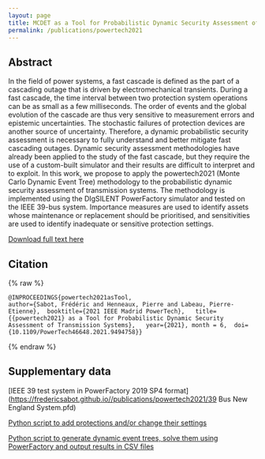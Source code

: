 ```yaml
---
layout: page
title: MCDET as a Tool for Probabilistic Dynamic Security Assessment of Transmission Systems
permalink: /publications/powertech2021
---
```


## Abstract

In the field of power systems, a fast cascade is defined as the part of a cascading outage that is driven by electromechanical transients. During a fast cascade, the time interval between two protection system operations can be as small as a few milliseconds. The order of events and the global evolution of the cascade are thus very sensitive to measurement errors and epistemic uncertainties. The stochastic failures of protection devices are another source of uncertainty. Therefore, a dynamic probabilistic security assessment is necessary to fully understand and better mitigate fast cascading outages. Dynamic security assessment methodologies have already been applied to the study of the fast cascade, but they require the use of a custom-built simulator and their results are difficult to interpret and to exploit. In this work, we propose to apply the powertech2021 (Monte Carlo Dynamic Event Tree) methodology to the probabilistic dynamic security assessment of transmission systems. The methodology is implemented using the DIgSILENT PowerFactory simulator and tested on the IEEE 39-bus system. Importance measures are used to identify assets whose maintenance or replacement should be prioritised, and sensitivities are used to identify inadequate or sensitive protection settings.

[Download full text here](https://difusion.ulb.ac.be/vufind/Record/ULB-DIPOT:oai:dipot.ulb.ac.be:2013/331914/Holdings)

## Citation

{% raw %}
```
@INPROCEEDINGS{powertech2021asTool, 
author={Sabot, Frédéric and Henneaux, Pierre and Labeau, Pierre-Etienne},  booktitle={2021 IEEE Madrid PowerTech},   title={{powertech2021} as a Tool for Probabilistic Dynamic Security Assessment of Transmission Systems},   year={2021}, month = 6,  doi={10.1109/PowerTech46648.2021.9494758}}
```
{% endraw %}

## Supplementary data

[IEEE 39 test system in PowerFactory 2019 SP4 format](https://fredericsabot.github.io//publications/powertech2021/39 Bus New England System.pfd)

[Python script to add protections and/or change their settings](https://fredericsabot.github.io//publications/powertech2021/EditProtections.py)

[Python script to generate dynamic event trees, solve them using PowerFactory and output results in CSV files](https://fredericsabot.github.io//publications/powertech2021/main.py)

